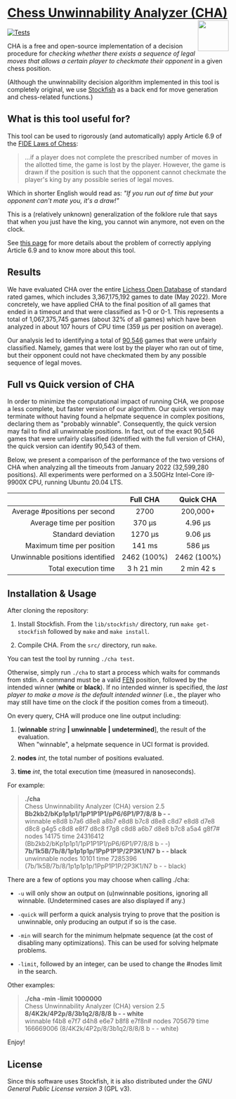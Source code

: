 # [Chess Unwinnability Analyzer (CHA)](https://chasolver.org) <img src="https://miguel-ambrona.github.io/img/cha.png" width="70px" align="right">

[![Tests](https://github.com/miguel-ambrona/D3-Chess/actions/workflows/c-cpp.yml/badge.svg)](https://github.com/miguel-ambrona/D3-Chess/actions/workflows/c-cpp.yml)

CHA is a free and open-source implementation of a
decision procedure for *checking whether there exists a sequence of legal moves
that allows a certain player to checkmate their opponent*
in a given chess position.

(Although the unwinnability decision algorithm implemented in this tool is
completely original, we use
[Stockfish](https://github.com/official-stockfish/Stockfish) as a back end
for move generation and chess-related functions.)

## What is this tool useful for?

This tool can be used to rigorously (and automatically) apply Article 6.9 of the
[FIDE Laws of Chess](https://www.fide.com/FIDE/handbook/LawsOfChess.pdf):

> ...if a player does not complete the prescribed number of moves in the
> allotted time, the game is lost by the player. However, the game is drawn
> if the position is such that the opponent cannot checkmate the player's king
> by any possible series of legal moves.

Which in shorter English would read as:
*"If you run out of time but your opponent can't mate you, it's a draw!"*

This is a (relatively unknown) generalization of the folklore rule that says
that when you just have the king, you cannot win anymore, not even on the clock.

See [this page](https://chasolver.org)
for more details about the problem of correctly applying Article 6.9 and to
know more about this tool.


## Results

We have evaluated CHA over the entire
[Lichess Open Database](https://database.lichess.org/)
of standard rated games, which includes 3,367,175,192 games to date (May 2022).
More concretely, we have applied CHA to the final position of all games that
ended in a timeout and that were classified as 1-0 or 0-1.
This represents a total of 1,067,375,745 games (about 32% of all games) which have
been analyzed in about 107 hours of CPU time (359 μs per position on average).

Our analysis led to identifying a total of
[90,546](https://raw.githubusercontent.com/miguel-ambrona/D3-Chess/main/tests/unfair.txt)
games that were unfairly classified.
Namely, games that were lost by the player who ran out of time, but their
opponent could not have checkmated them by any possible sequence of legal moves.

## Full vs Quick version of CHA

In order to minimize the computational impact of running CHA, we propose a less
complete, but faster version of our algorithm. Our quick version may terminate
without having found a helpmate sequence in complex positions, declaring them
as "probably winnable".
Consequently, the quick version may fail to find all unwinnable positions.
In fact, out of the exact 90,546 games that were unfairly classified
(identified with the full version of CHA), the quick version can identify 90,543
of them.

Below, we present a comparison of the performance of the two versions of CHA
when analyzing all the timeouts from January 2022 (32,599,280 positions).
All experiments were performed on a 3.50GHz Intel-Core i9-9900X CPU,
running Ubuntu 20.04 LTS.

|                                 |    Full CHA   |    Quick CHA   |
|--------------------------------:|:-------------:|:--------------:|
|   Average #positions per second |      2700     |    200,000+    |
|       Average time per position |     370 μs    |     4.96 μs    |
|              Standard deviation |    1270 μs    |     9.06 μs    |
|       Maximum time per position |     141 ms    |     586 μs     |
| Unwinnable positions identified |  2462 (100%)  |  2462 (100%)   |
|            Total execution time |   3 h 21 min  |   2 min 42 s   |


## Installation & Usage

After cloning the repository:

1. Install Stockfish. From the `lib/stockfish/` directory, run
`make get-stockfish` followed by `make` and `make install`.

2. Compile CHA. From the `src/` directory, run `make`.

You can test the tool by running `./cha test`.

Otherwise, simply run `./cha` to start a process which waits for commands
from stdin. A command must be a valid
[FEN](https://en.wikipedia.org/wiki/Forsyth%E2%80%93Edwards_Notation)
position, followed by the intended winner (**white** or **black**).
If no intended winner is specified, the *last player to make a move is the
default intended winner* (i.e., the player who may still have time on the clock
if the position comes from a timeout).

On every query, CHA will produce one line output including:

1. [**winnable** _string_ **|** **unwinnable** **|** **undetermined**], the
result of the evaluation.<br>
When "winnable", a helpmate sequence in UCI format is provided.

1. **nodes** _int_, the total number of positions evaluated.

1. **time** _int_, the total execution time (measured in nanoseconds).

For example:

> **./cha**<br>
> Chess Unwinnability Analyzer (CHA) version 2.5<br>
> **Bb2kb2/bKp1p1p1/1pP1P1P1/pP6/6P1/P7/8/8 b - -**<br>
> winnable e8d8 b7a6 d8e8 a8b7 e8d8 b7c8 d8e8 c8d7 e8d8 d7e8 d8c8 g4g5 c8d8 e8f7 d8c8 f7g8 c8d8 a6b7 d8e8 b7c8 a5a4 g8f7# nodes 14175 time 24316412 (Bb2kb2/bKp1p1p1/1pP1P1P1/pP6/6P1/P7/8/8 b - -)<br>
> **7b/1k5B/7b/8/1p1p1p1p/1PpP1P1P/2P3K1/N7 b - - black**<br>
> unwinnable nodes 10101 time 7285396 (7b/1k5B/7b/8/1p1p1p1p/1PpP1P1P/2P3K1/N7 b - - black)

There are a few of options you may choose when calling ./cha:

* ```-u``` will only show an output on (u)nwinnable positions, ignoring all
winnable. (Undetermined cases are also displayed if any.)

* ```-quick``` will perform a quick analysis trying to prove that the position
is unwinnable, only producing an output if so is the case.

* ```-min``` will search for the minimum helpmate sequence (at the cost of
disabling many optimizations). This can be used for solving helpmate problems.

* ```-limit```, followed by an integer, can be used to change the #nodes limit
in the search.

Other examples:

> **./cha -min -limit 1000000**<br>
> Chess Unwinnability Analyzer (CHA) version 2.5<br>
> **8/4K2k/4P2p/8/3b1q2/8/8/8 b - - white**<br>
> winnable f4b8 e7f7 d4h8 e6e7 b8f8 e7f8n# nodes 705679 time 166669006 (8/4K2k/4P2p/8/3b1q2/8/8/8 b - - white)

Enjoy!


## License

Since this software uses Stockfish, it is also distributed under the
*GNU General Public License version 3* (GPL v3).